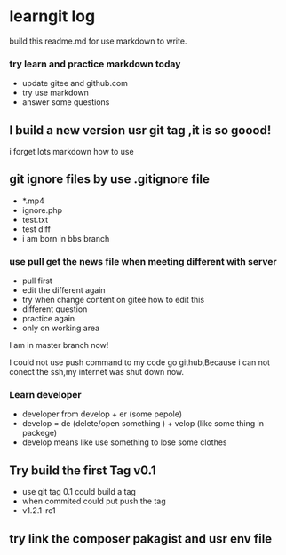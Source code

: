 # learngit log

build this readme.md for use markdown to write.

### try learn and practice markdown today
- update gitee and github.com
- try use markdown 
- answer some questions

## I build a new version usr git tag ,it is so goood!

i forget lots markdown how to use

## git ignore files by use .gitignore file


- *.mp4
- ignore.php
- test.txt
- test diff 
- i am born in bbs branch

### use pull get the news file when meeting different with server

+ pull first
+ edit the different again
+ try when change content on gitee how to edit this 
+ different question
+ practice again
+ only on working area


I am in master branch now!


I could not use push command to my code go github,Because i can not conect the ssh,my internet was shut down  now.

### Learn developer 
- developer from develop + er (some pepole)
- develop = de (delete/open something ) + velop (like some thing in packege)
- develop means like use something to lose some clothes

## Try build the first Tag  v0.1
- use git tag 0.1 could build a tag
- when commited could put push the tag
- v1.2.1-rc1

## try link the composer pakagist and usr env file
